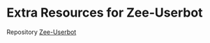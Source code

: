 # Extra Resources for Zee-Userbot
Repository [Zee-Userbot](https://github.com/kykoubot/Zee-Userbot)
